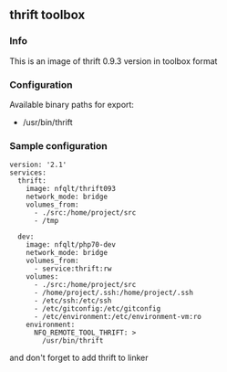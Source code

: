 ## thrift toolbox

### Info
This is an image of thrift 0.9.3 version in toolbox format


### Configuration
Available binary paths for export:

- /usr/bin/thrift


### Sample configuration
```
version: '2.1'
services:
  thrift:
    image: nfqlt/thrift093
    network_mode: bridge
    volumes_from:
      - ./src:/home/project/src
      - /tmp

  dev:
    image: nfqlt/php70-dev
    network_mode: bridge
    volumes_from:
      - service:thrift:rw
    volumes:
      - ./src:/home/project/src
      - /home/project/.ssh:/home/project/.ssh
      - /etc/ssh:/etc/ssh
      - /etc/gitconfig:/etc/gitconfig
      - /etc/environment:/etc/environment-vm:ro
    environment:
      NFQ_REMOTE_TOOL_THRIFT: >
        /usr/bin/thrift
```

and don't forget to add thrift to linker


